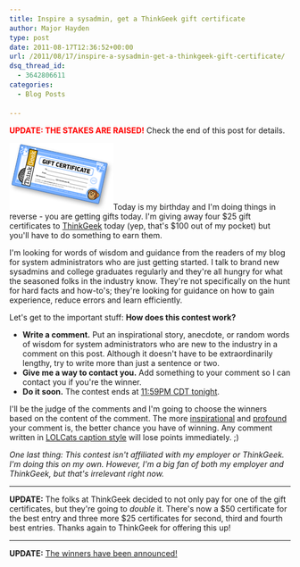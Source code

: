 ```yaml
---
title: Inspire a sysadmin, get a ThinkGeek gift certificate
author: Major Hayden
type: post
date: 2011-08-17T12:36:52+00:00
url: /2011/08/17/inspire-a-sysadmin-get-a-thinkgeek-gift-certificate/
dsq_thread_id:
  - 3642806611
categories:
  - Blog Posts

---
```

<strong style="color: red">UPDATE: THE STAKES ARE RAISED!</strong> Check the end of this post for details.

[<img src="/wp-content/uploads/2011/08/giftcert-preview.png" alt="ThinkGeek Gift Certificate" title="ThinkGeek Gift Certificate" width="186" height="120" class="alignright size-full wp-image-2430" />][1]Today is my birthday and I'm doing things in reverse - you are getting gifts today. I'm giving away four $25 gift certificates to [ThinkGeek][2] today (yep, that's $100 out of my pocket) but you'll have to do something to earn them.

I'm looking for words of wisdom and guidance from the readers of my blog for system administrators who are just getting started. I talk to brand new sysadmins and college graduates regularly and they're all hungry for what the seasoned folks in the industry know. They're not specifically on the hunt for hard facts and how-to's; they're looking for guidance on how to gain experience, reduce errors and learn efficiently.

Let's get to the important stuff: **How does this contest work?**

  * **Write a comment.** Put an inspirational story, anecdote, or random words of wisdom for system administrators who are new to the industry in a comment on this post. Although it doesn't have to be extraordinarily lengthy, try to write more than just a sentence or two.
  * **Give me a way to contact you.** Add something to your comment so I can contact you if you're the winner.
  * **Do it soon.** The contest ends at [11:59PM CDT tonight][3].

I'll be the judge of the comments and I'm going to choose the winners based on the content of the comment. The more [inspirational][4] and [profound][5] your comment is, the better chance you have of winning. Any comment written in [LOLCats caption style][6] will lose points immediately. ;)

_One last thing: This contest isn't affiliated with my employer or ThinkGeek. I'm doing this on my own. However, I'm a big fan of both my employer and ThinkGeek, but that's irrelevant right now._

* * *

**UPDATE:** The folks at ThinkGeek decided to not only pay for one of the gift certificates, but they're going to _double_ it. There's now a $50 certificate for the best entry and three more $25 certificates for second, third and fourth best entries. Thanks again to ThinkGeek for offering this up!</p>

* * *

**UPDATE:** [The winners have been announced!][7]</p>

 [1]: /wp-content/uploads/2011/08/giftcert-preview.png
 [2]: http://www.thinkgeek.com/
 [3]: http://www.timeanddate.com/worldclock/fixedtime.html?iso=20110817T2359&p1=400
 [4]: http://dictionary.reference.com/browse/inspiration
 [5]: http://dictionary.reference.com/browse/profound
 [6]: http://cache.ohinternet.com/images/f/fa/HAPPYCAT_I_CAN_HAS_CHEEZBURGER.JPG
 [7]: /2011/08/22/contest-winners-from-the-inspire-a-sysadmin-contest/
